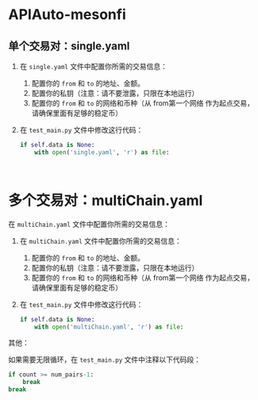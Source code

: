 # APIAuto-mesonfi

## 单个交易对：single.yaml

1. 在 `single.yaml` 文件中配置你所需的交易信息：
   1. 配置你的 `from` 和 `to` 的地址、金额。
   2. 配置你的私钥（注意：请不要泄露，只限在本地运行）
   3. 配置你的 `from` 和 `to` 的网络和币种（从 from第一个网络 作为起点交易，请确保里面有足够的稳定币）

2. 在 `test_main.py` 文件中修改这行代码：
   ```python
   if self.data is None:
       with open('single.yaml', 'r') as file:




# 多个交易对：multiChain.yaml

在 `multiChain.yaml` 文件中配置你所需的交易信息：

1. 在 `multiChain.yaml` 文件中配置你所需的交易信息：
    1. 配置你的 `from` 和 `to` 的地址、金额。
    2. 配置你的私钥（注意：请不要泄露，只限在本地运行）
    3. 配置你的 `from` 和 `to` 的网络和币种（从 from第一个网络 作为起点交易，请确保里面有足够的稳定币）

2. 在 `test_main.py` 文件中修改这行代码：
   ```python
   if self.data is None:
       with open('multiChain.yaml', 'r') as file:
   

其他：

如果需要无限循环，在 `test_main.py` 文件中注释以下代码段：

```python
if count >= num_pairs-1:
    break
break

